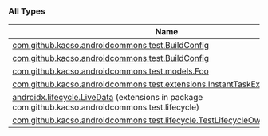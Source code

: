 

### All Types

| Name | Summary |
|---|---|
| [com.github.kacso.androidcommons.test.BuildConfig](../com.github.kacso.androidcommons.test/-build-config/index.md) |  |
| [com.github.kacso.androidcommons.test.BuildConfig](../com.github.kacso.androidcommons.test/-build-config/index.md) |  |
| [com.github.kacso.androidcommons.test.models.Foo](../com.github.kacso.androidcommons.test.models/-foo/index.md) |  |
| [com.github.kacso.androidcommons.test.extensions.InstantTaskExecutorExtension](../com.github.kacso.androidcommons.test.extensions/-instant-task-executor-extension/index.md) |  |
| [androidx.lifecycle.LiveData](../com.github.kacso.androidcommons.test.lifecycle/androidx.lifecycle.-live-data/index.md) (extensions in package com.github.kacso.androidcommons.test.lifecycle) |  |
| [com.github.kacso.androidcommons.test.lifecycle.TestLifecycleOwner](../com.github.kacso.androidcommons.test.lifecycle/-test-lifecycle-owner/index.md) |  |
